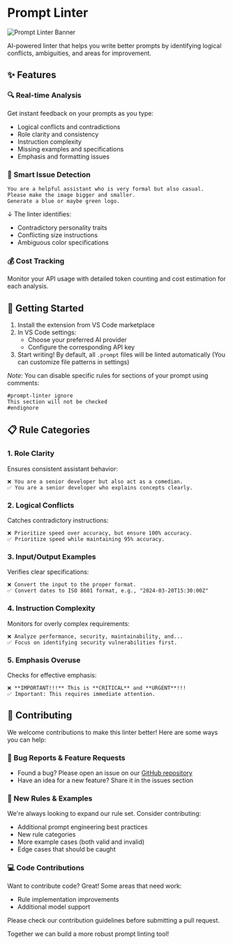 # Prompt Linter

![Prompt Linter Banner](images/banner.png)

AI-powered linter that helps you write better prompts by identifying logical conflicts, ambiguities, and areas for improvement.

## ✨ Features

### 🔍 Real-time Analysis
Get instant feedback on your prompts as you type:
- Logical conflicts and contradictions
- Role clarity and consistency
- Instruction complexity
- Missing examples and specifications
- Emphasis and formatting issues

### 🎯 Smart Issue Detection
```prompt
You are a helpful assistant who is very formal but also casual.
Please make the image bigger and smaller.
Generate a blue or maybe green logo.
```
↓ The linter identifies:
- Contradictory personality traits
- Conflicting size instructions
- Ambiguous color specifications

### 💰 Cost Tracking
Monitor your API usage with detailed token counting and cost estimation for each analysis.

## 🚀 Getting Started

1. Install the extension from VS Code marketplace
2. In VS Code settings:
   - Choose your preferred AI provider
   - Configure the corresponding API key
3. Start writing! By default, all `.prompt` files will be linted automatically
   (You can customize file patterns in settings)

_Note:_
You can disable specific rules for sections of your prompt using comments:
```prompt
#prompt-linter ignore
This section will not be checked
#endignore
```

## 📋 Rule Categories

### 1. Role Clarity
Ensures consistent assistant behavior:
```prompt
❌ You are a senior developer but also act as a comedian.
✅ You are a senior developer who explains concepts clearly.
```

### 2. Logical Conflicts
Catches contradictory instructions:
```prompt
❌ Prioritize speed over accuracy, but ensure 100% accuracy.
✅ Prioritize speed while maintaining 95% accuracy.
```

### 3. Input/Output Examples
Verifies clear specifications:
```prompt
❌ Convert the input to the proper format.
✅ Convert dates to ISO 8601 format, e.g., "2024-03-20T15:30:00Z"
```

### 4. Instruction Complexity
Monitors for overly complex requirements:
```prompt
❌ Analyze performance, security, maintainability, and...
✅ Focus on identifying security vulnerabilities first.
```

### 5. Emphasis Overuse
Checks for effective emphasis:
```prompt
❌ **IMPORTANT!!!** This is **CRITICAL** and **URGENT**!!!
✅ Important: This requires immediate attention.
```

## 🤝 Contributing

We welcome contributions to make this linter better! Here are some ways you can help:

### 🐛 Bug Reports & Feature Requests
- Found a bug? Please open an issue on our [GitHub repository](https://github.com/bjothorl/prompt-linter-extension)
- Have an idea for a new feature? Share it in the issues section

### 📝 New Rules & Examples
We're always looking to expand our rule set. Consider contributing:
- Additional prompt engineering best practices
- New rule categories
- More example cases (both valid and invalid)
- Edge cases that should be caught

### 💻 Code Contributions
Want to contribute code? Great! Some areas that need work:
- Rule implementation improvements
- Additional model support

Please check our contribution guidelines before submitting a pull request.

Together we can build a more robust prompt linting tool!